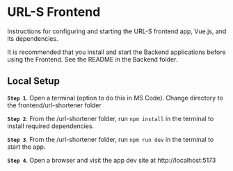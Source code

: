 # URL-S Frontend

Instructions for configuring and starting the URL-S frontend app, Vue.js, and its dependencies.

It is recommended that you install and start the Backend applications before using the Frontend. See the README in the Backend folder.

## Local Setup
**`Step 1`**. Open a terminal (option to do this in MS Code). Change directory to the frontend/url-shortener folder
  
**`Step 2`**. From the /url-shortener folder, run `npm install` in the terminal to install required dependencies.
 
**`Step 3`**. From the /url-shortener folder, run `npm run dev` in the terminal to start the app.

**`Step 4`**. Open a browser and visit the app dev site at http://localhost:5173